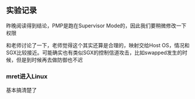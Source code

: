 ## 实验记录
昨晚阅读得到结论，PMP是跑在Supervisor Mode的，因此我们要稍微修改一下权限

和老师讨论了一下，老师觉得这个其实还算是合理的，映射交给Host OS，情况和SGX比较接近。可能确实也有类似SGX的控制信道攻击，比如swapped发生的时候，但是到时候再去做防御也不迟

### mret进入Linux
基本搞清楚了